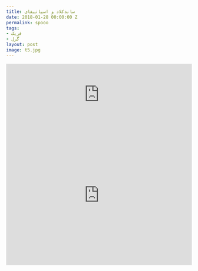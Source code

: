 ```yaml
---
title: ساندکلاد و اسپاتیفای
date: 2018-01-28 00:00:00 Z
permalink: spooo
tags:
- فریک
- گرل
layout: post
image: t5.jpg
---
```


<iframe width="100%" height="166" scrolling="no" frameborder="no" allow="autoplay" src="https://w.soundcloud.com/player/?url=https%3A//api.soundcloud.com/tracks/407831340&color=%230ba360&auto_play=false&hide_related=false&show_comments=true&show_user=true&show_reposts=false&show_teaser=true"></iframe>

<iframe src="https://open.spotify.com/embed/album/5EBGCvO6upi3GNknMVe9x9" width="100%" height="380" frameborder="0" allowtransparency="true"></iframe>
